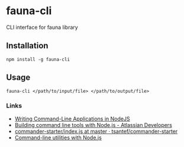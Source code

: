 # fauna-cli
CLI interface for fauna library

## Installation

    npm install -g fauna-cli

## Usage

    fauna-cli </path/to/input/file> </path/to/output/file>


### Links
* [Writing Command-Line Applications in NodeJS](https://medium.freecodecamp.com/writing-command-line-applications-in-nodejs-2cf8327eee2#.bs6izbxgt)
* [Building command line tools with Node.js - Atlassian Developers](https://developer.atlassian.com/blog/2015/11/scripting-with-node/)
* [commander-starter/index.js at master · tsantef/commander-starter](https://github.com/tsantef/commander-starter/blob/master/index.js)
* [Command-line utilities with Node.js](http://cruft.io/posts/node-command-line-utilities/)

